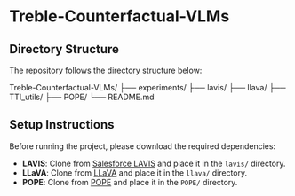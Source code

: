 # Treble-Counterfactual-VLMs
## Directory Structure

The repository follows the directory structure below:

Treble-Counterfactual-VLMs/ ├── experiments/ ├── lavis/ ├── llava/ ├── TTI_utils/ ├── POPE/ └── README.md

## Setup Instructions

Before running the project, please download the required dependencies:

- **LAVIS**: Clone from [Salesforce LAVIS](https://github.com/salesforce/LAVIS/lavis) and place it in the `lavis/` directory.
- **LLaVA**: Clone from [LLaVA](https://github.com/haotian-liu/LLaVA/tree/main/llava) and place it in the `llava/` directory.
- **POPE**: Clone from [POPE](https://github.com/RUCAIBox/POPE) and place it in the `POPE/` directory.
